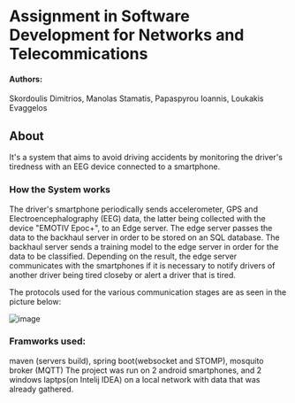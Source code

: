 # Assignment in Software Development for Networks and Telecommications

#### Authors:

Skordoulis Dimitrios, Manolas Stamatis, Papaspyrou Ioannis, Loukakis Evaggelos

## About

It's a system that aims to avoid driving accidents by monitoring the driver's tiredness with an EEG device connected to a smartphone. 

### How the System works

The driver's smartphone periodically sends accelerometer, GPS and Electroencephalography (EEG) data, the latter being collected with the device "EMOTIV Epoc+", to an Edge server. The edge server passes the data to the backhaul server in order to be stored on an SQL database. The backhaul server sends a training model to the edge server in order for the data to be classified. Depending on the result, the edge server communicates with the smartphones if it is necessary to notify drivers of another driver being tired closeby or alert a driver that is tired.


The protocols used for the various communication stages are as seen in the picture below:

![image](https://user-images.githubusercontent.com/16540739/155374104-9e0b2a3b-c3c4-4a81-84dd-0ce83a47d103.png)

### Framworks used:
maven (servers build), spring boot(websocket and STOMP), mosquito broker (MQTT)
The project was run on 2 android smartphones, and 2 windows laptps(on Intelij IDEA) on a local network with data that was already gathered.

